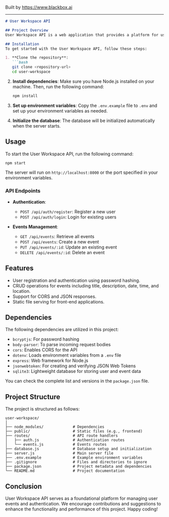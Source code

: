 
Built by https://www.blackbox.ai

---

```markdown
# User Workspace API

## Project Overview
User Workspace API is a web application that provides a platform for user authentication and event management. Built using Node.js, Express, and SQLite, this API allows users to create and manage events and user accounts seamlessly.

## Installation
To get started with the User Workspace API, follow these steps:

1. **Clone the repository**:
   ```bash
   git clone <repository-url>
   cd user-workspace
   ```

2. **Install dependencies**:
   Make sure you have Node.js installed on your machine. Then, run the following command:
   ```bash
   npm install
   ```

3. **Set up environment variables**:
   Copy the `.env.example` file to `.env` and set up your environment variables as needed.

4. **Initialize the database**:
   The database will be initialized automatically when the server starts.

## Usage
To start the User Workspace API, run the following command:
```bash
npm start
```
The server will run on `http://localhost:8000` or the port specified in your environment variables.

### API Endpoints
- **Authentication**:
  - `POST /api/auth/register`: Register a new user
  - `POST /api/auth/login`: Login for existing users

- **Events Management**:
  - `GET /api/events`: Retrieve all events
  - `POST /api/events`: Create a new event
  - `PUT /api/events/:id`: Update an existing event
  - `DELETE /api/events/:id`: Delete an event

## Features
- User registration and authentication using password hashing.
- CRUD operations for events including title, description, date, time, and location.
- Support for CORS and JSON responses.
- Static file serving for front-end applications.

## Dependencies
The following dependencies are utilized in this project:
- `bcryptjs`: For password hashing
- `body-parser`: To parse incoming request bodies
- `cors`: Enables CORS for the API
- `dotenv`: Loads environment variables from a `.env` file
- `express`: Web framework for Node.js
- `jsonwebtoken`: For creating and verifying JSON Web Tokens
- `sqlite3`: Lightweight database for storing user and event data

You can check the complete list and versions in the `package.json` file.

## Project Structure
The project is structured as follows:
```
user-workspace/
│
├── node_modules/             # Dependencies
├── public/                   # Static files (e.g., frontend)
├── routes/                   # API route handlers
│   ├── auth.js               # Authentication routes
│   └── events.js             # Events routes
├── database.js               # Database setup and initialization
├── server.js                 # Main server file
├── .env.example              # Example environment variables
├── .gitignore                # Files and directories to ignore
├── package.json              # Project metadata and dependencies
└── README.md                 # Project documentation
```

## Conclusion
User Workspace API serves as a foundational platform for managing user events and authentication. We encourage contributions and suggestions to enhance the functionality and performance of this project. Happy coding!
```
